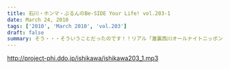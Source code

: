 ```yaml
---
title: 石川・ホンマ・ぶるんのBe-SIDE Your Life! vol.203-1
date: March 24, 2010
tags: ['2010', 'March 2010', 'vol.203']
draft: false
summary: そう・・・そういうことだったのです！！リアル「激裏西川オールナイトニッポン」リターンズ！裏話満載予定です。そうだったのです！！NAMAE
---
```


http://project-phi.ddo.jp/ishikawa/ishikawa203_1.mp3

